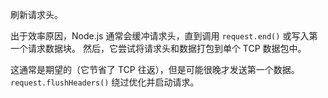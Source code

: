 <!-- YAML
added: v1.6.0
-->

刷新请求头。

出于效率原因，Node.js 通常会缓冲请求头，直到调用 `request.end()` 或写入第一个请求数据块。 
然后，它尝试将请求头和数据打包到单个 TCP 数据包中。

这通常是期望的（它节省了 TCP 往返），但是可能很晚才发送第一个数据。 
`request.flushHeaders()` 绕过优化并启动请求。

